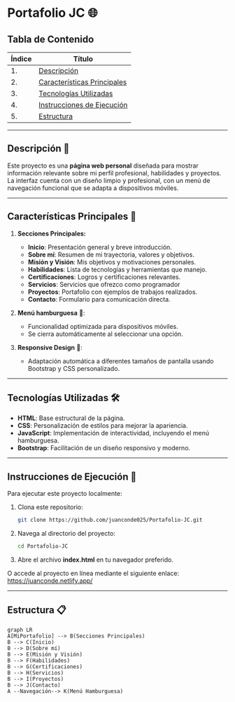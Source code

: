 # Portafolio JC 🌐

## Tabla de Contenido
| Índice | Título  |
|--|--|
| 1. | [Descripción](#descripción-🚀) |
| 2. | [Características Principales](#características-principales-🧰) |
| 3. | [Tecnologías Utilizadas](#tecnologías-utilizadas-🛠️) |
| 4. | [Instrucciones de Ejecución](#instrucciones-de-ejecución-📂) |
| 5. | [Estructura](#estructura-📋) |

---

## Descripción 🚀

Este proyecto es una **página web personal** diseñada para mostrar información relevante sobre mi perfil profesional, habilidades y proyectos. La interfaz cuenta con un diseño limpio y profesional, con un menú de navegación funcional que se adapta a dispositivos móviles. 

---

## Características Principales 🧰

1. **Secciones Principales:**
   - **Inicio**: Presentación general y breve introducción.
   - **Sobre mí**: Resumen de mi trayectoria, valores y objetivos.
   - **Misión y Visión**: Mis objetivos y motivaciones personales.
   - **Habilidades**: Lista de tecnologías y herramientas que manejo.
   - **Certificaciones**: Logros y certificaciones relevantes.
   - **Servicios**: Servicios que ofrezco como programador
   - **Proyectos**: Portafolio con ejemplos de trabajos realizados.
   - **Contacto**: Formulario para comunicación directa.

2. **Menú hamburguesa** 🍔:
   - Funcionalidad optimizada para dispositivos móviles.
   - Se cierra automáticamente al seleccionar una opción.

3. **Responsive Design** 📱:
   - Adaptación automática a diferentes tamaños de pantalla usando Bootstrap y CSS personalizado.

---

## Tecnologías Utilizadas 🛠️

- **HTML**: Base estructural de la página.
- **CSS**: Personalización de estilos para mejorar la apariencia.
- **JavaScript**: Implementación de interactividad, incluyendo el menú hamburguesa.
- **Bootstrap**: Facilitación de un diseño responsivo y moderno.

---

## Instrucciones de Ejecución 📂

Para ejecutar este proyecto localmente:

1. Clona este repositorio:
   ```bash
   git clone https://github.com/juanconde025/Portafolio-JC.git
   ```
2. Navega al directorio del proyecto: 
   ```bash
   cd Portafolio-JC
   ```
3. Abre el archivo **index.html** en tu navegador preferido.

O accede al proyecto en línea mediante el siguiente enlace: https://juanconde.netlify.app/

---

## Estructura 📋

```mermaid
graph LR
A[MiPortafolio] --> B(Secciones Principales)
B --> C(Inicio)
B --> D(Sobre mí)
B --> E(Misión y Visión)
B --> F(Habilidades)
B --> G(Certificaciones)
B --> H(Servicios)
B --> I(Proyectos)
B --> J(Contacto)
A --Navegación--> K(Menú Hamburguesa)
```